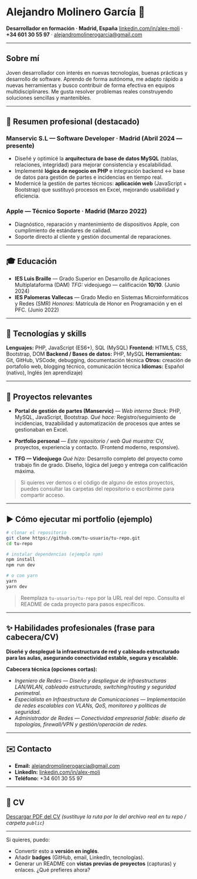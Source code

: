 # Alejandro Molinero García 👋

**Desarrollador en formación · Madrid, España**
[linkedin.com/in/alex-moli](https://linkedin.com/in/alex-moli) · **+34 601 30 55 97** · [alejandromolinerogarcia@gmail.com](mailto:alejandromolinerogarcia@gmail.com)

---

## Sobre mí

Joven desarrollador con interés en nuevas tecnologías, buenas prácticas y desarrollo de software. Aprendo de forma autónoma, me adapto rápido a nuevas herramientas y busco contribuir de forma efectiva en equipos multidisciplinares. Me gusta resolver problemas reales construyendo soluciones sencillas y mantenibles.

---

## 🚀 Resumen profesional (destacado)

### **Manservic S.L — Software Developer** · Madrid (Abril 2024 — presente)

* Diseñé y optimicé la **arquitectura de base de datos MySQL** (tablas, relaciones, integridad) para mejorar consistencia y escalabilidad.
* Implementé **lógica de negocio en PHP** e integración backend ↔ base de datos para gestión de partes e incidencias en tiempo real.
* Modernicé la gestión de partes técnicos: **aplicación web** (JavaScript + Bootstrap) que sustituyó procesos en Excel, mejorando usabilidad y eficiencia.

### **Apple — Técnico Soporte** · Madrid (Marzo 2022)

* Diagnóstico, reparación y mantenimiento de dispositivos Apple, con cumplimiento de estándares de calidad.
* Soporte directo al cliente y gestión documental de reparaciones.

---

## 🎓 Educación

* **IES Luis Braille** — Grado Superior en Desarrollo de Aplicaciones Multiplataforma (DAM)
  *TFG:* videojuego — calificación **10/10**. (Junio 2024)
* **IES Palomeras Vallecas** — Grado Medio en Sistemas Microinformáticos y Redes (SMR)
  *Honores:* Matrícula de Honor en Programación y en el PFC. (Junio 2022)

---

## 🧰 Tecnologías y skills

**Lenguajes:** PHP, JavaScript (ES6+), SQL (MySQL)
**Frontend:** HTML5, CSS, Bootstrap, DOM
**Backend / Bases de datos:** PHP, MySQL
**Herramientas:** Git, GitHub, VSCode, debugging, documentación técnica
**Otros:** creación de portafolio web, blogging técnico, comunicación técnica
**Idiomas:** Español (nativo), Inglés (en aprendizaje)

---

## 📁 Proyectos relevantes

* **Portal de gestión de partes (Manservic)** — *Web interna*
  *Stack:* PHP, MySQL, JavaScript, Bootstrap.
  *Qué hace:* Registro/seguimiento de incidencias, trazabilidad y automatización de procesos que antes se gestionaban en Excel.

* **Portfolio personal** — *Este repositorio / web*
  *Qué muestra:* CV, proyectos, experiencia y contacto. (Frontend moderno, responsive).

* **TFG — Videojuego**
  *Qué hizo:* Desarrollo completo del proyecto como trabajo fin de grado. Diseño, lógica del juego y entrega con calificación máxima.

> Si quieres ver demos o el código de alguno de estos proyectos, puedes consultar las carpetas del repositorio o escribirme para compartir acceso.

---

## ▶️ Cómo ejecutar mi portfolio (ejemplo)

```bash
# clonar el repositorio
git clone https://github.com/tu-usuario/tu-repo.git
cd tu-repo

# instalar dependencias (ejemplo npm)
npm install
npm run dev

# o con yarn
yarn
yarn dev
```

> Reemplaza `tu-usuario/tu-repo` por la URL real del repo. Consulta el README de cada proyecto para pasos específicos.

---

## ✨ Habilidades profesionales (frase para cabecera/CV)

**Diseñé y desplegué la infraestructura de red y cableado estructurado para las aulas, asegurando conectividad estable, segura y escalable.**

**Cabecera técnica (opciones cortas):**

* *Ingeniero de Redes — Diseño y despliegue de infraestructuras LAN/WLAN, cableado estructurado, switching/routing y seguridad perimetral.*
* *Especialista en Infraestructura de Comunicaciones — Implementación de redes escalables con VLANs, QoS, monitoreo y políticas de seguridad.*
* *Administrador de Redes — Conectividad empresarial fiable: diseño de topologías, firewall/VPN y gestión/operación de redes.*

---

## ✉️ Contacto

* **Email:** [alejandromolinerogarcia@gmail.com](mailto:alejandromolinerogarcia@gmail.com)
* **LinkedIn:** [linkedin.com/in/alex-moli](https://linkedin.com/in/alex-moli)
* **Teléfono:** +34 601 30 55 97

---

## 📄 CV

[Descargar PDF del CV](./CV_Alejandro_Molinero_Garcia.pdf) *(sustituye la ruta por la del archivo real en tu repo / carpeta `public`)*

---

Si quieres, puedo:

* Convertir esto a **versión en inglés**.
* Añadir **badges** (GitHub, email, LinkedIn, tecnologías).
* Generar un README con **vistas previas de proyectos** (capturas) y enlaces. ¿Qué prefieres ahora?
